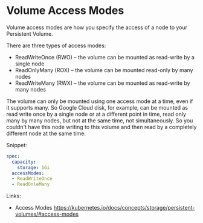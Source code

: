 # Volume Access Modes

Volume access modes are how you specify the access of a node to your Persistent Volume.

There are three types of access modes:
- ReadWriteOnce (RWO) – the volume can be mounted as read-write by a single node
- ReadOnlyMany  (ROX) – the volume can be mounted read-only by many nodes
- ReadWriteMany (RWX) – the volume can be mounted as read-write by many nodes

The volume can only be mounted using one access mode at a time, even if it supports many. So Google Cloud disk, for example, can be mounted as read write once by a single node or at a different point in time, read only many by many nodes, but not at the same time, not simultaneously. So you couldn't have this node writing to this volume and then read by a completely different node at the same time.

Snippet:
```yaml
spec:
  capacity:
    storage: 1Gi
  accessModes:
  - ReadWriteOnce
  - ReadOnleMany
```

Links:
- Access Modes
https://kubernetes.io/docs/concepts/storage/persistent-volumes/#access-modes